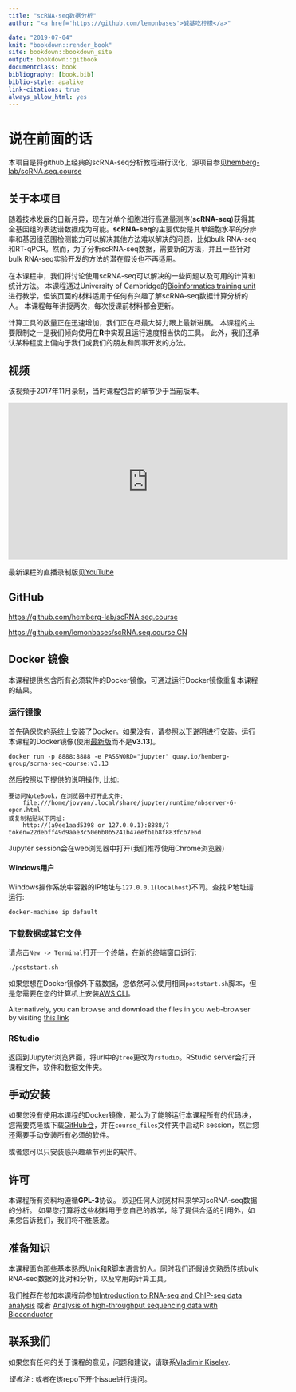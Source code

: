 ```yaml
--- 
title: "scRNA-seq数据分析"
author: "<a href='https://github.com/lemonbases'>碱基吃柠檬</a>"

date: "2019-07-04"
knit: "bookdown::render_book"
site: bookdown::bookdown_site
output: bookdown::gitbook
documentclass: book
bibliography: [book.bib]
biblio-style: apalike
link-citations: true
always_allow_html: yes
---
```

# 说在前面的话

本项目是将github上经典的scRNA-seq分析教程进行汉化，源项目参见[hemberg-lab/scRNA.seq.course](https://github.com/hemberg-lab/scRNA.seq.course)

## 关于本项目

随着技术发展的日新月异，现在对单个细胞进行高通量测序(**scRNA-seq**)获得其全基因组的表达谱数据成为可能。**scRNA-seq**的主要优势是其单细胞水平的分辨率和基因组范围检测能力可以解决其他方法难以解决的问题，比如bulk RNA-seq和RT-qPCR。然而，为了分析scRNA-seq数据，需要新的方法，并且一些针对bulk RNA-seq实验开发的方法的潜在假设也不再适用。

在本课程中，我们将讨论使用scRNA-seq可以解决的一些问题以及可用的计算和统计方法。 本课程通过University of Cambridge的<a href="http://training.csx.cam.ac.uk/bioinformatics/" target="blank">Bioinformatics training unit</a>进行教学，但该页面的材料适用于任何有兴趣了解scRNA-seq数据计算分析的人。 本课程每年讲授两次，每次授课前材料都会更新。

计算工具的数量正在迅速增加，我们正在尽最大努力跟上最新进展。 本课程的主要限制之一是我们倾向使用在**R**中实现且运行速度相当快的工具。 此外，我们还承认某种程度上偏向于我们或我们的朋友和同事开发的方法。

## 视频

该视频于2017年11月录制，当时课程包含的章节少于当前版本。

<iframe width="560" height="315" src="https://www.youtube.com/embed/56n77bpjiKo?list=PLEyKDyF1qdOYAhwU71qlrOXYsYHtyIu8n" frameborder="0" allowfullscreen></iframe>

最新课程的直播录制版见[YouTube](https://www.youtube.com/channel/UCsc6r6UKxb2qRcDQPix2L5A)


## GitHub
<a href="https://github.com/hemberg-lab/scRNA.seq.course" target="blank">https://github.com/hemberg-lab/scRNA.seq.course</a>

<a href="https://github.com/lemonbases/scRNA.seq.course.CN" target="blank">https://github.com/lemonbases/scRNA.seq.course.CN</a>

## Docker 镜像

本课程提供包含所有必须软件的Docker镜像，可通过运行Docker镜像重复本课程的结果。

### 运行镜像

首先确保您的系统上安装了Docker。如果没有，请参照[以下说明](https://docs.docker.com/engine/installation/)进行安装。运行本课程的Docker镜像(使用[最新版](https://quay.io/repository/hemberg-group/scrna-seq-course?tab=tags)而不是**v3.13**)。

```
docker run -p 8888:8888 -e PASSWORD="jupyter" quay.io/hemberg-group/scrna-seq-course:v3.13
```

然后按照以下提供的说明操作, 比如:
```
要访问NoteBook，在浏览器中打开此文件:
    file:///home/jovyan/.local/share/jupyter/runtime/nbserver-6-open.html
或复制粘贴以下网址:
    http://(a9ee1aad5398 or 127.0.0.1):8888/?token=22debff49d9aae3c50e6b0b5241b47eefb1b8f883fcb7e6d
```

Jupyter session会在web浏览器中打开(我们推荐使用Chrome浏览器)

#### Windows用户

Windows操作系统中容器的IP地址与`127.0.0.1`(`localhost`)不同。查找IP地址请运行:

```
docker-machine ip default
```

### 下载数据或其它文件

请点击`New -> Terminal`打开一个终端，在新的终端窗口运行:

```
./poststart.sh
```
如果您想在Docker镜像外下载数据，您依然可以使用相同`poststart.sh`脚本，但是您需要在您的计算机上安装[AWS CLI](https://docs.aws.amazon.com/cli/latest/userguide/install-bundle.html)。


Alternatively, you can browse and download the files in you web-browser by visiting [this link](https://scrnaseq-course.cog.sanger.ac.uk/index.html?prefix=data/)

### RStudio

返回到Jupyter浏览界面，将url中的`tree`更改为`rstudio`。RStudio server会打开课程文件，软件和数据文件夹。

## 手动安装

如果您没有使用本课程的Docker镜像，那么为了能够运行本课程所有的代码块，您需要克隆或下载[GitHub仓](https://github.com/hemberg-lab/scRNA.seq.course)，并在`course_files`文件夹中启动R session，然后您还需要手动安装所有必须的软件。

或者您可以只安装感兴趣章节列出的软件。

## 许可

本课程所有资料均遵循**GPL-3**协议。 欢迎任何人浏览材料来学习scRNA-seq数据的分析。 如果您打算将这些材料用于您自己的教学，除了提供合适的引用外，如果您告诉我们，我们将不胜感激。

## 准备知识

本课程面向那些基本熟悉Unix和R脚本语言的人。同时我们还假设您熟悉传统bulk RNA-seq数据的比对和分析，以及常用的计算工具。

我们推荐在参加本课程前参加[Introduction to RNA-seq and ChIP-seq data analysis](http://training.csx.cam.ac.uk/bioinformatics/search) 或者 [Analysis of high-throughput sequencing data with Bioconductor](http://training.csx.cam.ac.uk/bioinformatics/search)

## 联系我们

如果您有任何的关于课程的意见，问题和建议，请联系<a href="mailto:vladimir.yu.kiselev@gmail.com">Vladimir Kiselev</a>.

_译者注_ : 或者在该repo下开个issue进行提问。
